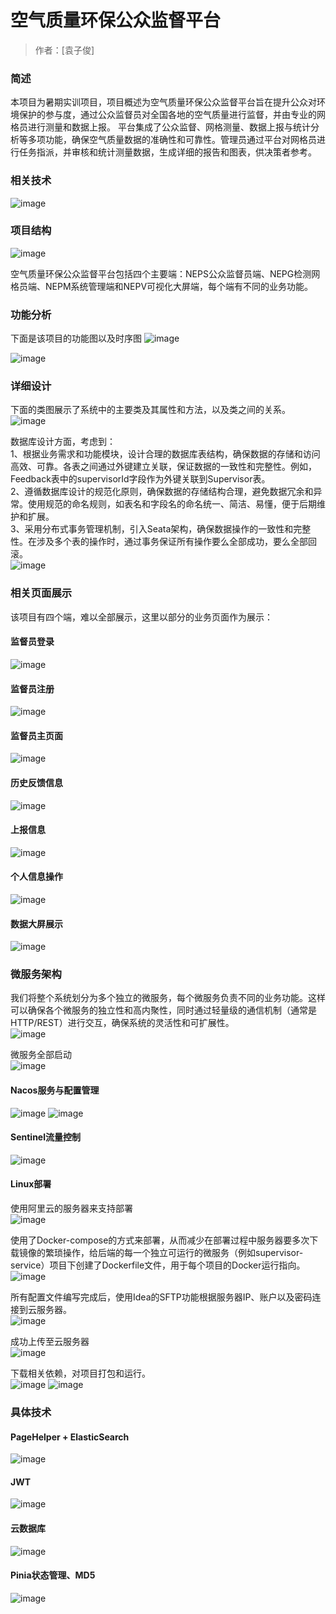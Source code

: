 # 空气质量环保公众监督平台

> 作者：[袁子俊]
### 简述
本项目为暑期实训项目，项目概述为空气质量环保公众监督平台旨在提升公众对环境保护的参与度，通过公众监督员对全国各地的空气质量进行监督，并由专业的网格员进行测量和数据上报。
平台集成了公众监督、网格测量、数据上报与统计分析等多项功能，确保空气质量数据的准确性和可靠性。管理员通过平台对网格员进行任务指派，并审核和统计测量数据，生成详细的报告和图表，供决策者参考。

### 相关技术
![image](https://github.com/user-attachments/assets/6b83363b-da00-4861-89dd-21294786bf3f)

### 项目结构
![image](https://github.com/user-attachments/assets/f8836ca4-e57f-41ee-b640-f49fccfb7ad0)

空气质量环保公众监督平台包括四个主要端：NEPS公众监督员端、NEPG检测网格员端、NEPM系统管理端和NEPV可视化大屏端，每个端有不同的业务功能。

### 功能分析
下面是该项目的功能图以及时序图
![image](https://github.com/user-attachments/assets/92f4e070-4ef4-4cd6-8144-b8bbaf248244)

![image](https://github.com/user-attachments/assets/75a7ddc5-bda9-4f8b-bf5f-e201ad13fb7b)

### 详细设计
下面的类图展示了系统中的主要类及其属性和方法，以及类之间的关系。
![image](https://github.com/user-attachments/assets/d30e92b0-1078-4e44-a3c4-565b97fc6a0d)

数据库设计方面，考虑到：  
1、根据业务需求和功能模块，设计合理的数据库表结构，确保数据的存储和访问高效、可靠。各表之间通过外键建立关联，保证数据的一致性和完整性。例如，Feedback表中的supervisorId字段作为外键关联到Supervisor表。  
2、遵循数据库设计的规范化原则，确保数据的存储结构合理，避免数据冗余和异常。使用规范的命名规则，如表名和字段名的命名统一、简洁、易懂，便于后期维护和扩展。  
3、采用分布式事务管理机制，引入Seata架构，确保数据操作的一致性和完整性。在涉及多个表的操作时，通过事务保证所有操作要么全部成功，要么全部回滚。  
![image](https://github.com/user-attachments/assets/c9688085-a6b2-4a0c-9672-80b31da9c765)

### 相关页面展示
该项目有四个端，难以全部展示，这里以部分的业务页面作为展示：  
#### 监督员登录
![image](https://github.com/user-attachments/assets/f4f1cb1a-94ff-4a0d-99a0-21cec5042b7c)
#### 监督员注册
![image](https://github.com/user-attachments/assets/d3ad30a8-08f7-468a-9de1-9e5712aebb22)
#### 监督员主页面
![image](https://github.com/user-attachments/assets/e1c61cd4-fada-4573-a33d-f5ec2c9e7c35)
#### 历史反馈信息
![image](https://github.com/user-attachments/assets/f97f6896-d82a-4c86-9073-90a474382520)
#### 上报信息
![image](https://github.com/user-attachments/assets/e6960a1f-212b-4dde-9ccc-40e5e7f0a798)
#### 个人信息操作
![image](https://github.com/user-attachments/assets/c8269879-c457-4e3e-ad83-e944b6c73088)
#### 数据大屏展示
![image](https://github.com/user-attachments/assets/4288d33a-1fd4-451b-b9b5-fef7b137dd48)

### 微服务架构
我们将整个系统划分为多个独立的微服务，每个微服务负责不同的业务功能。这样可以确保各个微服务的独立性和高内聚性，同时通过轻量级的通信机制（通常是HTTP/REST）进行交互，确保系统的灵活性和可扩展性。  
![image](https://github.com/user-attachments/assets/4057f8ca-292b-49a3-8728-1ba17afa3239)

微服务全部启动  
![image](https://github.com/user-attachments/assets/77ceee05-3a2b-40fc-890d-4c29c05637a6)

#### Nacos服务与配置管理
![image](https://github.com/user-attachments/assets/cb9f24b0-29ad-4b05-960e-6125865189bc)
![image](https://github.com/user-attachments/assets/a6917436-75da-4177-8ac2-30796435a9a9)

#### Sentinel流量控制
![image](https://github.com/user-attachments/assets/0f40ad6a-a7eb-4c48-8b24-2f0885997beb)

#### Linux部署
使用阿里云的服务器来支持部署  
![image](https://github.com/user-attachments/assets/57f5c73a-b7a3-41ec-b8ba-0db5ef6babb7)

使用了Docker-compose的方式来部署，从而减少在部署过程中服务器要多次下载镜像的繁琐操作，给后端的每一个独立可运行的微服务（例如supervisor-service）项目下创建了Dockerfile文件，用于每个项目的Docker运行指向。  
![image](https://github.com/user-attachments/assets/56cf97ee-1373-4877-a309-0ea0439bdb2b)

所有配置文件编写完成后，使用Idea的SFTP功能根据服务器IP、账户以及密码连接到云服务器。  
![image](https://github.com/user-attachments/assets/acaf306c-f7c1-4fc8-bc8a-7c8c7c897641)

成功上传至云服务器  
![image](https://github.com/user-attachments/assets/7b87073e-22b1-4b4e-8928-c7fef73535ac)

下载相关依赖，对项目打包和运行。  
![image](https://github.com/user-attachments/assets/7401d23d-5949-471b-9fbe-7d14d3ed748d)
![image](https://github.com/user-attachments/assets/529e91b8-6ff9-4e68-b59d-629288c16913)

### 具体技术
#### PageHelper + ElasticSearch
![image](https://github.com/user-attachments/assets/127e11d2-7945-4cd1-8536-abf06a1ddd7b)
#### JWT
![image](https://github.com/user-attachments/assets/8eb44ec1-a993-40e8-802a-e9904cd6d811)
#### 云数据库
![image](https://github.com/user-attachments/assets/ebbe755e-9504-46be-8379-94842e481cab)
#### Pinia状态管理、MD5
![image](https://github.com/user-attachments/assets/d7cd247b-c329-4249-9a57-865e5bcb1b71)



